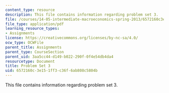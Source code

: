 ```yaml
---
content_type: resource
description: This file contains information regarding problem set 3.
file: /courses/14-05-intermediate-macroeconomics-spring-2013/6572160c3e151ff3c36f6ab808c5804b_MIT14_05S13_pset3.pdf
file_type: application/pdf
learning_resource_types:
- Assignments
license: https://creativecommons.org/licenses/by-nc-sa/4.0/
ocw_type: OCWFile
parent_title: Assignments
parent_type: CourseSection
parent_uid: 3aa5cc44-d149-b022-290f-0f4e54db4da4
resourcetype: Document
title: Problem Set 3
uid: 6572160c-3e15-1ff3-c36f-6ab808c5804b
---
```

This file contains information regarding problem set 3.